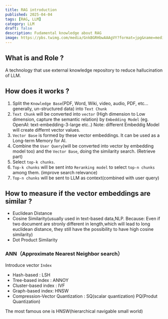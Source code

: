 ```yaml
---
title: RAG introduction
published: 2025-04-04
tags: [RAG, LLM]
category: LLM
draft: false
description: Fudamental knowledge about RAG
image: https://pbs.twimg.com/media/GnkBGRHbwAAAgVY?format=jpg&name=medium
---
```


## What is and Role ?
A technology that use external knowledge repository to reduce hallucination of LLM.

## How does it works ?
1. Split the `Knowledge Base`(PDF, Word, Wiki, video, audio, PDF, etc... generally, un-structured data) into `Text Chunk` 
2. `Text Chunk` will be converted into `vector` (High dimension to Low dimension, capture the semantic relation) by `Embedding Model` (eg. OpenAI:  text-embedding-3-large etc..) Note: different Embeddig Model will create differnt vector values. 
3. `Vector Base` is formed by these vector embeddings. It can be used as a Long-term Memory for AI.
4. Combine the `User Query`(will be converted into vector by embedding model too) and the `Vector Base`, doing the similarity search. (Retrieve part)
5. Select `top-k chunks`.
6. `Top-k chunks` will be sent into `Reranking model` to select `top-n chunks` among them. (improve search relevance)
7. `Top-n chunks` will be sent to LLM as context(combined with user query)

## How to measure if the vector embeddings are similar ?
- Euclidean Distance
- Cosine Similarity(usually used in text-based data,NLP. Because: Even if two document are stronly different in length,which will lead to long euclidean distance, they still have the possibility to have high cosine similarity)
- Dot Product Similarity
 
### ANN（Approximate Nearest Neighbor search） 
Introduce vector `Index`
- Hash-based : LSH
- Tree-based index : ANNOY
- Cluster-based index : IVF
- Graph-based index: HNSW
- Compression-Vector Quantization : SQ(scalar quantization) PQ(Produt Quantization)

The most famous one is HNSW(hierarchical navigable small world)






